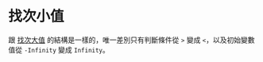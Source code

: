 # 找次小值

跟 [找次大值](https://github.com/jubeatt/ALG101-personal-record/tree/master/unit2/03) 的結構是一樣的，唯一差別只有判斷條件從 `>` 變成 `<`，以及初始變數值從 `-Infinity` 變成 `Infinity`。

